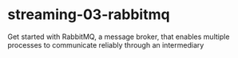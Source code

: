 # streaming-03-rabbitmq
Get started with RabbitMQ, a message broker, that enables multiple processes to communicate reliably through an intermediary

